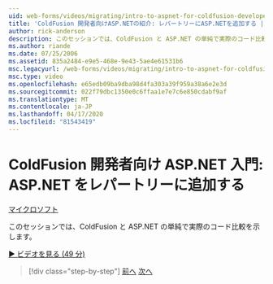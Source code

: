 ```yaml
---
uid: web-forms/videos/migrating/intro-to-aspnet-for-coldfusion-developers-adding-aspnet-to-your-repertoire
title: 'ColdFusion 開発者向けASP.NETの紹介: レパートリーにASP.NETを追加する |マイクロソフトドキュメント'
author: rick-anderson
description: このセッションでは、ColdFusion と ASP.NET の単純で実際のコード比較を示します。
ms.author: riande
ms.date: 07/25/2006
ms.assetid: 835a2484-e9e5-468e-9e43-5ae4e61531b6
msc.legacyurl: /web-forms/videos/migrating/intro-to-aspnet-for-coldfusion-developers-adding-aspnet-to-your-repertoire
msc.type: video
ms.openlocfilehash: e65edb09ba9dba98d4fa303a39f959a38a6e2e3d
ms.sourcegitcommit: 022f79dbc1350e0c6ffaa1e7e7c6e850cdabf9af
ms.translationtype: MT
ms.contentlocale: ja-JP
ms.lasthandoff: 04/17/2020
ms.locfileid: "81543419"
---
```

# <a name="intro-to-aspnet-for-coldfusion-developers-adding-aspnet-to-your-repertoire"></a>ColdFusion 開発者向け ASP.NET 入門: ASP.NET をレパートリーに追加する

[マイクロソフト](https://github.com/microsoft)

このセッションでは、ColdFusion と ASP.NET の単純で実際のコード比較を示します。

[&#9654; ビデオを見る (49 分)](https://channel9.msdn.com/Blogs/ASP-NET-Site-Videos/intro-to-aspnet-for-coldfusion-developers-adding-aspnet-to-your-repertoire)

> [!div class="step-by-step"]
> [前へ](intro-to-aspnet-for-jsp-developers-building-applications.md)
> [次へ](introduction-to-aspnet-for-coldfusion-developers-building-an-aspnet-application.md)
